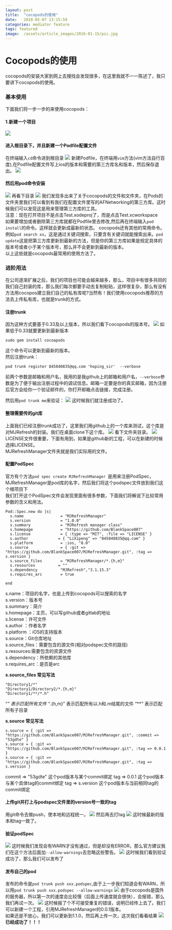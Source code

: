 ```yaml
---
layout: post
title:  "cocopods的使用"
date:   2018-05-07 13:15:59
categories: mediator feature
tags: featured
image:  /assets/article_images/2016-01-15/pic.jpg
---
```

# **Cocopods的使用**

cocopods的安装大家到网上去搜找会发现很多，在这里我就不一一陈述了，我只要讲下cocopods的使用。
### **基本使用**
下面我们将一步一步的来使用cocopods：
#### **1.新建一个项目**
![](/assets/article_images/2018-05-07/pic1.png)
#### **进入根目录下，并且新建一个Podfile配置文件**
在终端输入`cd`命令进到根目录
![](/assets/article_images/2018-05-07/pic2.png)
新建Podfile，在终端用`vim`方法(vim方法自行百度),在Podfile配置文件写上ios的版本和需要的第三方库名和版本，然后保存退出。
![](/assets/article_images/2018-05-07/pic3.png)
#### **然后用pod命令安装**
![](/assets/article_images/2018-05-07/pic4.png)
再看下目录
![](/assets/article_images/2018-05-07/pic5.png)
我们发现多出来了关于cocopods的文件和文件夹，在Pods的文件夹里我们可以看到有我们在配置文件里写的AFNetworking的第三方库。这时候我们可以发现这是用来管理第三方库的工具。  
注意：现在打开项目不是点击Test.xodeproj了，而是点击Test.xcworkspace  
如果要增加或者删除第三方库就都在Podfile里去修改,然后再在终端输入`pod install`的命令。这样就会更新成最新的状态。
cocopods还有其他的常用命令。例如`pod search xx`，这是通过关键词搜索，只要含有关键词就能搜索出来。`pod update`这是把第三方库更新到最新的方法，但是你的第三方库如果是规定具体的版本号或者小于某个版本号，那么并不会更新到最新的版本。  
以上这些就是cocopods最常用的使用方法了。
### **进阶用法**
在公司逐渐扩展之后，我们的项目也可能会越来越多，那么，项目中有很多共同的我们自己封装的库，那么我们每次都要手动去复制粘贴，这样很复杂，那么有没有方法用cocopos建立我们自己的私有库呢?当然有！我们使用cocopods推荐的方法去上传私有库，也就是trunk的方式。
#### **注册trunk**
因为这种方式要基于0.33及以上版本，所以我们看下cocopods的版本号。
![](/assets/article_images/2018-05-07/pic7.png)
如果低于0.33就要更新到最新版本
```
sudo gem install cocoapods
```
这个命令可以更新到最新的版本。  
然后注册trunk：
```
pod trunk register 845840835@qq.com 'hoping_sir'  --verbose
```
前两个参数是邮箱和用户名，我用的是我github上的邮箱和用户名，`--verbose`参数是为了便于输出注册过程中的调试信息。邮箱一定要是你的真实邮箱，因为注册后官方会给你一个验证邮件的，你打开邮箱点击链接，完成注册。

然后用`pod trunk me`来验证：
![](/assets/article_images/2018-05-07/pic8.png)
这时候我们就注册成功了。
#### **整理需要传的git库**
上面我们已经注册trunk成功了，这里我们用github上的一个库来测试，这个库是对MJRefresh的封装。我们在桌面clone下这个库。
![](/assets/article_images/2018-05-07/pic9.png)
看下文件夹目录。
![](/assets/article_images/2018-05-07/pic10.png)
LICENSE文件很重要，下面有用到，如果是github新的工程，可以在新建的时候选择LICENSE。  
MJRefreshManager文件夹就是我们实际用的文件。  
#### **配置PodSpec**
官方有个方法`pod spec create MJRefreshManager `是用来注册PodSpec，MJRefreshManager是pod库的名字，然后我们将这个podspec文件放到我们这个根项目下  
我们打开这个PodSpec文件会发现里面有很多参数，下面我们将解说下比较常用参数的含义和用法。
```
Pod::Spec.new do |s|
  s.name                = "MJRefreshManager"
  s.version             = "1.0.0"
  s.summary             = "MJRefresh manager class"
  s.homepage            = "https://github.com/BlankSpace007"
  s.license             = { :type => "MIT", :file => "LICENSE" }
  s.author             = { "LiXipeng" => "845840835@qq.com" }
  s.platform            = :ios, "8.0"
  s.source              = { :git => "https://github.com/BlankSpace007/MJRefreshManager.git", :tag => s.version }
  s.source_files        = "MJRefreshManager/*.{h,m}"
  s.resources          = ""     
  s.dependency          "MJRefresh","3.1.15.3"
  s.requires_arc        = true

end
```
s.name：项目的名字，也是上传到cocopods可以搜索的名字  
s.version：版本号  
s.summary：简介  
s.homepage：主页，可以写github或者gitlab的地址  
s.license：许可文件  
s.author ：作者名字  
s.platform ：iOS的支持版本  
s.source：Git仓库地址  
s.source_files：需要包含的源文件(相对podspec文件的路径)  
s.resources:需要包含的资源文件  
s.dependency：所依赖的其他库  
s.requires_arc：是否是arc     

**s.source_files 常见写法**
```
"Directory1/*"
"Directory1/Directory2/*.{h,m}"
"Directory1/**/*.h"
```
“*” 表示匹配所有文件
“*.{h,m}” 表示匹配所有以.h和.m结尾的文件
“**” 表示匹配所有子目录

**s.source 常见写法**
```
s.source = { :git => "https://github.com/BlankSpace007/MJRefreshManager.git", :commit => "53gdte" }
s.source = { :git => "https://github.com/BlankSpace007/MJRefreshManager.git", :tag => 0.0.1 }
s.source = { :git => "https://github.com/BlankSpace007/MJRefreshManager.git", :tag => s.version }
```
commit => "53gdte"  这个pod版本与某个commit绑定
tag => 0.0.1                这个pod版本与某个具体tag的commit绑定
tag => s.version         这个pod版本与当前相同tag的commit绑定
#### **上传git并打上与podspec文件里的version号一致的tag**
用git命令去做push，使本地和远程统一。
![](/assets/article_images/2018-05-07/pic11.png)
然后再去打tag
![](/assets/article_images/2018-05-07/pic12.png)
这时候最新的版本和tag一致了。
#### **验证podSpec**
![](/assets/article_images/2018-05-07/pic13.png)
这时候我们发现会有WARN才没有通过，但是却没有ERROR，那么官方建议我们在这个方法后面加`--allow-warnings`去忽略这些警告。
![](/assets/article_images/2018-05-07/pic14.png)
这时候我们看到验证成功了，那么我们可以发布了
#### **发布自己的pod**
发布的命令是`pod trunk push xxx.podspec`,由于上一步我们知道会有WARN，所以用`pod trunk push xxx.podspec --allow-warnings`
![](/assets/article_images/2018-05-07/pic15.png)
由于cocopods是国外的服务器，所以第一次的速度会比较慢（后面上传速度就会很快），会报错，那么我们再试一次。
![](/assets/article_images/2018-05-07/pic16.png)
这时候报了个不可接受重复的错误，说明已经传上去了。我们可以新建一个工程，引用MJRefreshManager的0.0.1版本。  
如果还是不放心，我们可以更新到1.1.0，然后再上传一次，这次我们看看结果
![](/assets/article_images/2018-05-07/pic17.png)
**已经成功了！！！**







